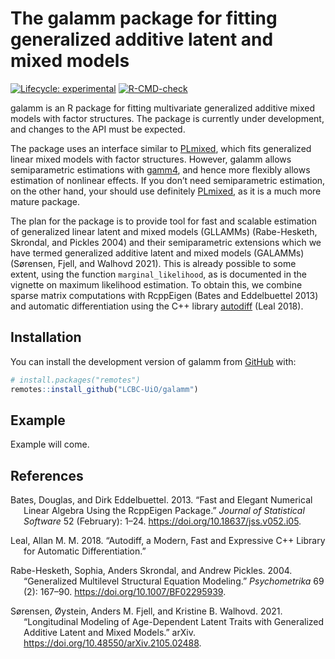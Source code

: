 
<!-- README.md is generated from README.Rmd. Please edit that file -->

# The galamm package for fitting generalized additive latent and mixed models

<!-- badges: start -->

[![Lifecycle:
experimental](https://img.shields.io/badge/lifecycle-experimental-orange.svg)](https://lifecycle.r-lib.org/articles/stages.html#experimental)
[![R-CMD-check](https://github.com/LCBC-UiO/galamm/actions/workflows/R-CMD-check.yaml/badge.svg)](https://github.com/LCBC-UiO/galamm/actions/workflows/R-CMD-check.yaml)
<!-- badges: end -->

galamm is an R package for fitting multivariate generalized additive
mixed models with factor structures. The package is currently under
development, and changes to the API must be expected.

The package uses an interface similar to
[PLmixed](https://cran.r-project.org/package=PLmixed), which fits
generalized linear mixed models with factor structures. However, galamm
allows semiparametric estimations with
[gamm4](https://cran.r-project.org/package=gamm4), and hence more
flexibly allows estimation of nonlinear effects. If you don’t need
semiparametric estimation, on the other hand, your should use definitely
[PLmixed](https://cran.r-project.org/package=PLmixed), as it is a much
more mature package.

The plan for the package is to provide tool for fast and scalable
estimation of generalized linear latent and mixed models (GLLAMMs)
(Rabe-Hesketh, Skrondal, and Pickles 2004) and their semiparametric
extensions which we have termed generalized additive latent and mixed
models (GALAMMs) (Sørensen, Fjell, and Walhovd 2021). This is already
possible to some extent, using the function `marginal_likelihood`, as is
documented in the vignette on maximum likelihood estimation. To obtain
this, we combine sparse matrix computations with RcppEigen (Bates and
Eddelbuettel 2013) and automatic differentiation using the C++ library
[autodiff](https://autodiff.github.io/) (Leal 2018).

## Installation

You can install the development version of galamm from
[GitHub](https://github.com/) with:

``` r
# install.packages("remotes")
remotes::install_github("LCBC-UiO/galamm")
```

## Example

Example will come.

## References

<div id="refs" class="references csl-bib-body hanging-indent">

<div id="ref-batesFastElegantNumerical2013" class="csl-entry">

Bates, Douglas, and Dirk Eddelbuettel. 2013. “Fast and Elegant Numerical
Linear Algebra Using the RcppEigen Package.” *Journal of Statistical
Software* 52 (February): 1–24. <https://doi.org/10.18637/jss.v052.i05>.

</div>

<div id="ref-lealAutodiffModernFast2018" class="csl-entry">

Leal, Allan M. M. 2018. “Autodiff, a Modern, Fast and Expressive C++
Library for Automatic Differentiation.”

</div>

<div id="ref-rabe-heskethGeneralizedMultilevelStructural2004"
class="csl-entry">

Rabe-Hesketh, Sophia, Anders Skrondal, and Andrew Pickles. 2004.
“Generalized Multilevel Structural Equation Modeling.” *Psychometrika*
69 (2): 167–90. <https://doi.org/10.1007/BF02295939>.

</div>

<div id="ref-sorensenLongitudinalModelingAgedependent2021"
class="csl-entry">

Sørensen, Øystein, Anders M. Fjell, and Kristine B. Walhovd. 2021.
“Longitudinal Modeling of Age-Dependent Latent Traits with Generalized
Additive Latent and Mixed Models.” arXiv.
<https://doi.org/10.48550/arXiv.2105.02488>.

</div>

</div>
